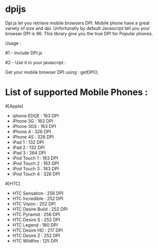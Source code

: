 dpijs
=====

Dpi.js let you retrieve mobile browsers DPI. Mobile phone have a great variety of size and dpi. Unfortunatly by default Javascript tell you your browser DPI is 96. This library give you the true DPI for Popular phones.

Usage :

#1 - include DPI.js
<script type="text/javascript" src='dpi.js'></script>

#2 - Use it in your javascript :

Get your mobile browser DPI using :
getDPI();



List of supported Mobile Phones :
====

#[Apple]
  - iphone EDGE       : 163 DPI
  - iPhone 3G         : 163 DPI
  - iPhone 3GS        : 163 DPI
  - iPhone 4          : 326 DPI
  - iPhone 4S         : 326 DPI
  - iPad 1            : 132 DPI
  - iPad 2            : 132 DPI
  - iPad 3            : 264 DPI
  - iPod Touch 1      : 163 DPI
  - iPod Touch 2      : 163 DPI
  - iPod Touch 3      : 163 DPI
  - iPod Touch 4      : 326 DPI


#[HTC]
  - HTC Sensation     : 256 DPI
  - HTC Incredible    : 252 DPI
  - HTC Vision        : 252 DPI
  - HTC Desire Build  : 252 DPI
  - HTC Pyramid       : 256 DPI
  - HTC Desire S      : 252 DPI
  - HTC Legend        : 180 DPI
  - HTC Desire HD     : 217 DPI
  - HTC Desire Z      : 252 DPI
  - HTC Wildfire      : 125 DPI